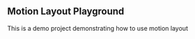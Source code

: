 Motion Layout Playground
-----------------------------
This is a demo project demonstrating how to use motion layout
